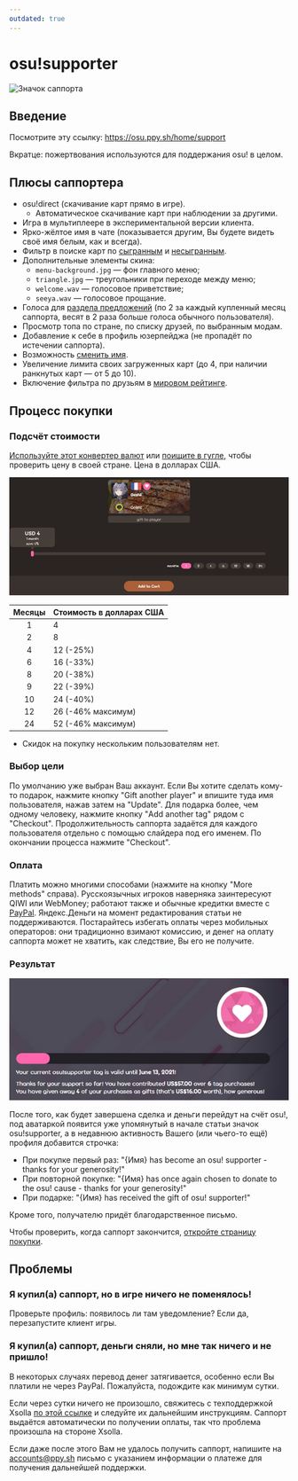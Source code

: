 ```yaml
---
outdated: true
---
```


# osu!supporter

![Значок саппорта](img/store-product.jpg?1 "Значок саппорта")

## Введение

Посмотрите эту ссылку: <https://osu.ppy.sh/home/support>

Вкратце: пожертвования используются для поддержания osu! в целом.

## Плюсы саппортера

- osu!direct (скачивание карт прямо в игре).
  - Автоматическое скачивание карт при наблюдении за другими.
- Игра в мультиплеере в экспериментальной версии клиента.
- Ярко-жёлтое имя в чате (показывается другим, Вы будете видеть своё имя белым, как и всегда).
- Фильтр в поиске карт по [сыгранным](https://osu.ppy.sh/beatmapsets?m=-1&r=7&g=0&la=0&ra) и [несыгранным](https://osu.ppy.sh/beatmapsets?m=-1&r=1&g=0&la=0&ra).
- Дополнительные элементы скина:
  - `menu-background.jpg` — фон главного меню;
  - `triangle.jpg` — треугольники при переходе между меню;
  - `welcome.wav` — голосовое приветствие;
  - `seeya.wav` — голосовое прощание.
- Голоса для [раздела предложений](https://osu.ppy.sh/community/forums/4) (по 2 за каждый купленный месяц саппорта, весят в 2 раза больше голоса обычного пользователя).
- Просмотр топа по стране, по списку друзей, по выбранным модам.
- Добавление к себе в профиль юзерпейджа (не пропадёт по истечении саппорта).
- Возможность [сменить имя](https://osu.ppy.sh/store/products/32).
- Увеличение лимита своих загруженных карт (до 4, при наличии ранкнутых карт — от 5 до 10).
- Включение фильтра по друзьям в [мировом рейтинге](https://osu.ppy.sh/rankings/osu/performance).

## Процесс покупки

### Подсчёт стоимости

[Используйте этот конвертер валют](http://www.oanda.com/currency/converter/) или [поищите в гугле](https://www.google.com), чтобы проверить цену в своей стране. Цена в долларах США.

![Пример](img/selecting-duration.jpg "Пример")

| Месяцы | Стоимость в долларах США |
| :-: | :-- |
| 1 | 4 |
| 2 | 8 |
| 4 | 12 (-25%) |
| 6 | 16 (-33%) |
| 8 | 20 (-38%) |
| 9 | 22 (-39%) |
| 10 | 24 (-40%) |
| 12 | 26 (-46% максимум) |
| 24 | 52 (-46% максимум) |

- Скидок на покупку нескольким пользователям нет.

### Выбор цели

По умолчанию уже выбран Ваш аккаунт. Если Вы хотите сделать кому-то подарок, нажмите кнопку "Gift another player" и впишите туда имя пользователя, нажав затем на "Update". Для подарка более, чем одному человеку, нажмите кнопку "Add another tag" рядом с "Checkout". Продолжительность саппорта задаётся для каждого пользователя отдельно с помощью слайдера под его именем. По окончании процесса нажмите "Checkout".

### Оплата

Платить можно многими способами (нажмите на кнопку "More methods" справа). Русскоязычных игроков наверняка заинтересуют QIWI или WebMoney; работают также и обычные кредитки вместе с [PayPal](https://www.paypal.com). Яндекс.Деньги на момент редактирования статьи не поддерживаются. Постарайтесь избегать оплаты через мобильных операторов: они традиционно взимают комиссию, и денег на оплату саппорта может не хватить, как следствие, Вы его не получите.

### Результат

![Разница между активным и неактивным саппортом](img/status.jpg "Разница между активным и неактивным саппортом")

После того, как будет завершена сделка и деньги перейдут на счёт osu!, под аватаркой появится уже упомянутый в начале статьи значок osu!supporter, а в недавнюю активность Вашего (или чьего-то ещё) профиля добавится строчка:

- При покупке первый раз: "{Имя} has become an osu! supporter - thanks for your generosity!"
- При повторной покупке: "{Имя} has once again chosen to donate to the osu! cause - thanks for your generosity!"
- При подарке: "{Имя} has received the gift of osu! supporter!"

Кроме того, получателю придёт благодарственное письмо.

Чтобы проверить, когда саппорт закончится, [откройте страницу покупки](https://osu.ppy.sh/home/support).

## Проблемы

### Я купил(а) саппорт, но в игре ничего не поменялось!

Проверьте профиль: появилось ли там уведомление? Если да, перезапустите клиент игры.

### Я купил(а) саппорт, деньги сняли, но мне так ничего и не пришло!

В некоторых случаях перевод денег затягивается, особенно если Вы платили не через PayPal. Пожалуйста, подождите как минимум сутки.

Если через сутки ничего не произошло, свяжитесь с техподдержкой Xsolla [по этой ссылке](https://support.xsolla.com/) и следуйте их дальнейшим инструкциям. Саппорт выдаётся автоматически по получении оплаты, так что проблема произошла на стороне Xsolla.

Если даже после этого Вам не удалось получить саппорт, напишите на [accounts@ppy.sh](mailto:accounts@ppy.sh) письмо с указанием информации о платеже для получения дальнейшей поддержки.
